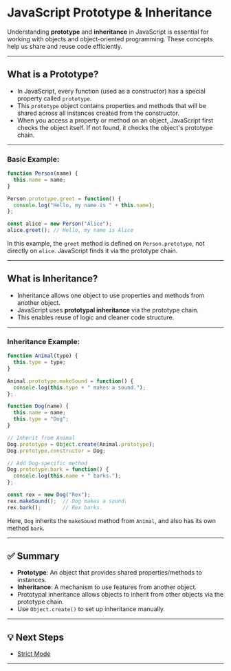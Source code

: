 # JavaScript Prototype & Inheritance

Understanding **prototype** and **inheritance** in JavaScript is essential for working with objects and object-oriented programming. These concepts help us share and reuse code efficiently.

---

## What is a Prototype?

- In JavaScript, every function (used as a constructor) has a special property called `prototype`.
- This `prototype` object contains properties and methods that will be shared across all instances created from the constructor.
- When you access a property or method on an object, JavaScript first checks the object itself. If not found, it checks the object's prototype chain.

---

### Basic Example:

```js
function Person(name) {
  this.name = name;
}

Person.prototype.greet = function() {
  console.log("Hello, my name is " + this.name);
};

const alice = new Person("Alice");
alice.greet(); // Hello, my name is Alice
```

In this example, the `greet` method is defined on `Person.prototype`, not directly on `alice`. JavaScript finds it via the prototype chain.

---

## What is Inheritance?

- Inheritance allows one object to use properties and methods from another object.
- JavaScript uses **prototypal inheritance** via the prototype chain.
- This enables reuse of logic and cleaner code structure.

---

### Inheritance Example:

```js
function Animal(type) {
  this.type = type;
}

Animal.prototype.makeSound = function() {
  console.log(this.type + " makes a sound.");
};

function Dog(name) {
  this.name = name;
  this.type = "Dog";
}

// Inherit from Animal
Dog.prototype = Object.create(Animal.prototype);
Dog.prototype.constructor = Dog;

// Add Dog-specific method
Dog.prototype.bark = function() {
  console.log(this.name + " barks.");
};

const rex = new Dog("Rex");
rex.makeSound();  // Dog makes a sound.
rex.bark();       // Rex barks.
```

Here, `Dog` inherits the `makeSound` method from `Animal`, and also has its own method `bark`.

---

## ✅ Summary

- **Prototype**: An object that provides shared properties/methods to instances.
- **Inheritance**: A mechanism to use features from another object.
- Prototypal inheritance allows objects to inherit from other objects via the prototype chain.
- Use `Object.create()` to set up inheritance manually.

---

## 💡 Next Steps

- [Strict Mode](../strict-mode/strictmode.md)

---
